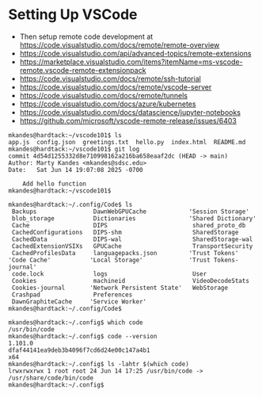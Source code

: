 # Setting Up VSCode

- Then setup remote code development at https://code.visualstudio.com/docs/remote/remote-overview
- https://code.visualstudio.com/api/advanced-topics/remote-extensions
- https://marketplace.visualstudio.com/items?itemName=ms-vscode-remote.vscode-remote-extensionpack
- https://code.visualstudio.com/docs/remote/ssh-tutorial
- https://code.visualstudio.com/docs/remote/vscode-server
- https://code.visualstudio.com/docs/remote/tunnels
- https://code.visualstudio.com/docs/azure/kubernetes
- https://code.visualstudio.com/docs/datascience/jupyter-notebooks
- https://github.com/microsoft/vscode-remote-release/issues/6403

```
mkandes@hardtack:~/vscode101$ ls
app.js  config.json  greetings.txt  hello.py  index.html  README.md
mkandes@hardtack:~/vscode101$ git log
commit 4d54d1255332d8e710998162a216ba658eaaf2dc (HEAD -> main)
Author: Marty Kandes <mkandes@sdsc.edu>
Date:   Sat Jun 14 19:07:08 2025 -0700

    Add hello function
mkandes@hardtack:~/vscode101$
```

```
mkandes@hardtack:~/.config/Code$ ls
 Backups                DawnWebGPUCache            'Session Storage'
 blob_storage           Dictionaries               'Shared Dictionary'
 Cache                  DIPS                        shared_proto_db
 CachedConfigurations   DIPS-shm                    SharedStorage
 CachedData             DIPS-wal                    SharedStorage-wal
 CachedExtensionVSIXs   GPUCache                    TransportSecurity
 CachedProfilesData     languagepacks.json         'Trust Tokens'
'Code Cache'           'Local Storage'             'Trust Tokens-journal'
 code.lock              logs                        User
 Cookies                machineid                   VideoDecodeStats
 Cookies-journal       'Network Persistent State'   WebStorage
 Crashpad               Preferences
 DawnGraphiteCache     'Service Worker'
mkandes@hardtack:~/.config/Code$
```

```
mkandes@hardtack:~/.config$ which code
/usr/bin/code
mkandes@hardtack:~/.config$ code --version
1.101.0
dfaf44141ea9deb3b4096f7cd6d24e00c147a4b1
x64
mkandes@hardtack:~/.config$ ls -lahtr $(which code)
lrwxrwxrwx 1 root root 24 Jun 14 17:25 /usr/bin/code -> /usr/share/code/bin/code
mkandes@hardtack:~/.config$
```
